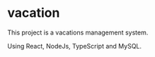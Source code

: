 # vacation

This project is a vacations management system.

Using React, NodeJs, TypeScript and MySQL.